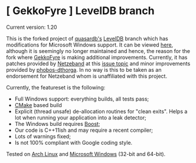 [ GekkoFyre ] LevelDB branch
==================
Current version: 1.20

This is the forked project of [quasardb's](https://www.quasardb.net/) [LevelDB](http://code.google.com/p/leveldb/) branch which has modifications for Microsoft Windows support. It can be viewed [here](https://github.com/bureau14/leveldb), although it is seemingly no longer maintained and hence, the reason for the fork where [GekkoFyre](https://github.com/gekkofyre) is making additional improvements. Currently, it has patches provided by [Netzeband](https://github.com/Netzeband) at this [issue topic](https://github.com/google/leveldb/issues/475) and minor improvements provided by [phobos-dthorga](https://github.com/phobos-dthorga). In no way is this to be taken as an endorsement for Netzeband whom is unaffiliated with this project.

Currently, the featureset is the following:

* Full Windows support: everything builds, all tests pass;
* [CMake](http://www.cmake.org/) based build
* Explicit (thread unsafe) de-allocation routines for "clean exits". Helps a lot when running your application into a leak detector;
* The Windows build requires [Boost](http://www.boost.org/); 
* Our code is C++11ish and may require a recent compiler;
* Lots of warnings fixed;
* Is not 100% compliant with Google coding style.

Tested on [Arch Linux](https://www.archlinux.org/) and [Microsoft Windows](https://www.microsoft.com/) (32-bit and 64-bit).
